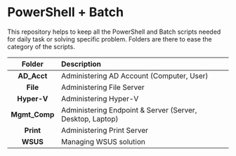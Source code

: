 # PowerShell + Batch
This repository helps to keep all the PowerShell and Batch scripts needed for daily task or solving specific problem. Folders are there to ease the category of the scripts.

| **Folder** | **Description** |
| :---: | :--- |
| **AD_Acct** | Administering AD Account (Computer, User) |
| **File** | Administering File Server |
| **Hyper-V** | Administering Hyper-V |
| **Mgmt_Comp** | Administering Endpoint & Server (Server, Desktop, Laptop) |
| **Print** | Administering Print Server |
| **WSUS** | Managing WSUS solution |

